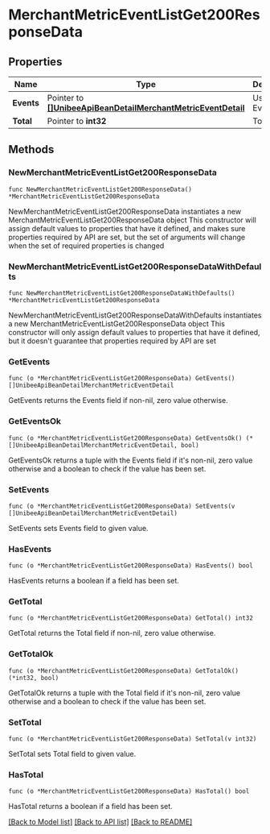 # MerchantMetricEventListGet200ResponseData

## Properties

Name | Type | Description | Notes
------------ | ------------- | ------------- | -------------
**Events** | Pointer to [**[]UnibeeApiBeanDetailMerchantMetricEventDetail**](UnibeeApiBeanDetailMerchantMetricEventDetail.md) | User Metric Event List | [optional] 
**Total** | Pointer to **int32** | Total | [optional] 

## Methods

### NewMerchantMetricEventListGet200ResponseData

`func NewMerchantMetricEventListGet200ResponseData() *MerchantMetricEventListGet200ResponseData`

NewMerchantMetricEventListGet200ResponseData instantiates a new MerchantMetricEventListGet200ResponseData object
This constructor will assign default values to properties that have it defined,
and makes sure properties required by API are set, but the set of arguments
will change when the set of required properties is changed

### NewMerchantMetricEventListGet200ResponseDataWithDefaults

`func NewMerchantMetricEventListGet200ResponseDataWithDefaults() *MerchantMetricEventListGet200ResponseData`

NewMerchantMetricEventListGet200ResponseDataWithDefaults instantiates a new MerchantMetricEventListGet200ResponseData object
This constructor will only assign default values to properties that have it defined,
but it doesn't guarantee that properties required by API are set

### GetEvents

`func (o *MerchantMetricEventListGet200ResponseData) GetEvents() []UnibeeApiBeanDetailMerchantMetricEventDetail`

GetEvents returns the Events field if non-nil, zero value otherwise.

### GetEventsOk

`func (o *MerchantMetricEventListGet200ResponseData) GetEventsOk() (*[]UnibeeApiBeanDetailMerchantMetricEventDetail, bool)`

GetEventsOk returns a tuple with the Events field if it's non-nil, zero value otherwise
and a boolean to check if the value has been set.

### SetEvents

`func (o *MerchantMetricEventListGet200ResponseData) SetEvents(v []UnibeeApiBeanDetailMerchantMetricEventDetail)`

SetEvents sets Events field to given value.

### HasEvents

`func (o *MerchantMetricEventListGet200ResponseData) HasEvents() bool`

HasEvents returns a boolean if a field has been set.

### GetTotal

`func (o *MerchantMetricEventListGet200ResponseData) GetTotal() int32`

GetTotal returns the Total field if non-nil, zero value otherwise.

### GetTotalOk

`func (o *MerchantMetricEventListGet200ResponseData) GetTotalOk() (*int32, bool)`

GetTotalOk returns a tuple with the Total field if it's non-nil, zero value otherwise
and a boolean to check if the value has been set.

### SetTotal

`func (o *MerchantMetricEventListGet200ResponseData) SetTotal(v int32)`

SetTotal sets Total field to given value.

### HasTotal

`func (o *MerchantMetricEventListGet200ResponseData) HasTotal() bool`

HasTotal returns a boolean if a field has been set.


[[Back to Model list]](../README.md#documentation-for-models) [[Back to API list]](../README.md#documentation-for-api-endpoints) [[Back to README]](../README.md)


